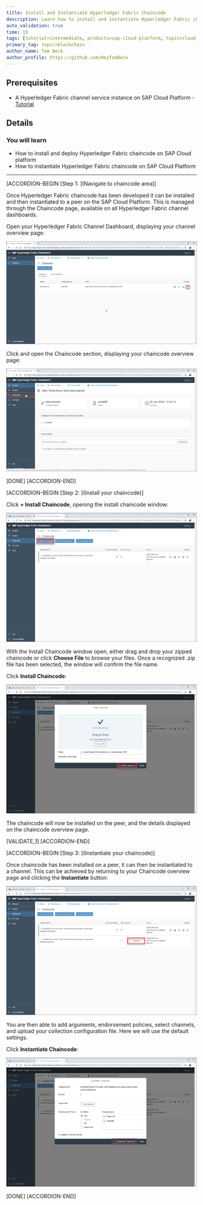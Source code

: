 ```yaml
---
title: Install and Instantiate Hyperledger Fabric Chaincode
description: Learn how to install and instantiate Hyperledger Fabric chaincode on SAP Cloud Platform
auto_validation: true
time: 15
tags: [tutorial>intermediate, products>sap-cloud-platform, topic>cloud, topic>blockchain]
primary_tag: topic>blockchain
author_name: Tom Beck
author_profile: https://github.com/HeyTomBeck
---
```


## Prerequisites
- A Hyperledger Fabric channel service instance on SAP Cloud Platform - [Tutorial](https://developers.sap.com/tutorials/blockchain-hlf-channel.html)

## Details
### You will learn
  - How to install and deploy Hyperledger Fabric chaincode on SAP Cloud platform
  - How to instantiate Hyperledger Fabric chaincode on SAP Cloud Platform

---

[ACCORDION-BEGIN [Step 1: ](Navigate to chaincode area)]

Once Hyperledger Fabric chaincode has been developed it can be installed and then instantiated to a peer on the SAP Cloud Platform. This is managed through the Chaincode page, available on all Hyperledger Fabric channel dashboards.

Open your Hyperledger Fabric Channel Dashboard, displaying your channel overview page:

![Image depicting channel dashboard](03--Node-Dashboard.png)

Click and open the Chaincode section, displaying your chaincode overview page:

![Image depicting channel dashboard](04--Chaincode-Tab.png)

[DONE]
[ACCORDION-END]

[ACCORDION-BEGIN [Step 2: ](Install your chaincode)]

Click **+ Install Chaincode**, opening the install chaincode window:

![Image depicting channel dashboard](05--InstallButton.png)

With the Install Chaincode window open, either drag and drop your zipped chaincode or click **Choose File** to browse your files. Once a recognized .zip file has been selected, the window will confirm the file name.

Click **Install Chaincode**:

![Image depicting channel dashboard](06--Choose-File.png)

The chaincode will now be installed on the peer, and the details displayed on the chaincode overview page.

[VALIDATE_1]
[ACCORDION-END]

[ACCORDION-BEGIN [Step 3: ](Instantiate your chaincode)]

Once chaincode has been installed on a peer, it can then be instantiated to a channel. This can be achieved by returning to your Chaincode overview page and clicking the **Instantiate** button:

![Image depicting instantiate](07--Instantiate.png)

You are then able to add arguments, endorsement policies, select channels, and upload your collection configuration file. Here we will use the default settings.

Click **Instantiate Chaincode**:

![Image depicting instantiate](08--Instantiate.png)

[DONE]
[ACCORDION-END]

